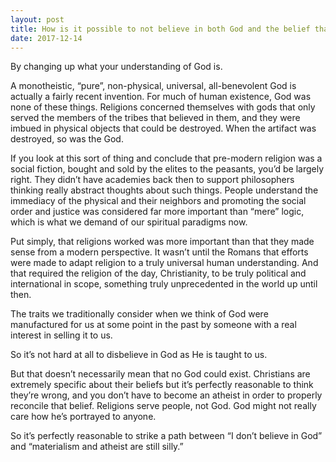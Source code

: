 ```yaml
---
layout: post
title: How is it possible to not believe in both God and the belief that there is no God?
date: 2017-12-14
---
```


<p>By changing up what your understanding of God is.</p><p>A monotheistic, “pure”, non-physical, universal, all-benevolent God is actually a fairly recent invention. For much of human existence, God was none of these things. Religions concerned themselves with gods that only served the members of the tribes that believed in them, and they were imbued in physical objects that could be destroyed. When the artifact was destroyed, so was the God.</p><p>If you look at this sort of thing and conclude that pre-modern religion was a social fiction, bought and sold by the elites to the peasants, you’d be largely right. They didn’t have academies back then to support philosophers thinking really abstract thoughts about such things. People understand the immediacy of the physical and their neighbors and promoting the social order and justice was considered far more important than “mere” logic, which is what we demand of our spiritual paradigms now.</p><p>Put simply, that religions worked was more important than that they made sense from a modern perspective. It wasn’t until the Romans that efforts were made to adapt religion to a truly universal human understanding. And that required the religion of the day, Christianity, to be truly political and international in scope, something truly unprecedented in the world up until then.</p><p>The traits we traditionally consider when we think of God were manufactured for us at some point in the past by someone with a real interest in selling it to us.</p><p>So it’s not hard at all to disbelieve in God as He is taught to us.</p><p>But that doesn’t necessarily mean that no God could exist. Christians are extremely specific about their beliefs but it’s perfectly reasonable to think they’re wrong, and you don’t have to become an atheist in order to properly reconcile that belief. Religions serve people, not God. God might not really care how he’s portrayed to anyone.</p><p>So it’s perfectly reasonable to strike a path between “I don’t believe in God” and “materialism and atheist are still silly.”</p>
